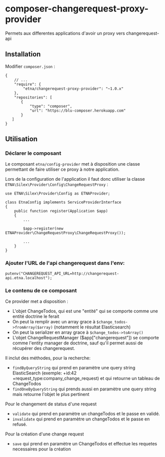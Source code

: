 # composer-changerequest-proxy-provider
Permets aux differentes applications d'avoir un proxy vers changerequest-api

## Installation

Modifier `composer.json` :

```
{
    // ...
    "require": {
        "etna/changerequest-proxy-provider": "~1.0.x"
    },
    "repositories": [
       {
           "type": "composer",
           "url": "https://blu-composer.herokuapp.com"
       }
   ]
}
```

## Utilisation

### Déclarer le composant

Le composant `etna/config-provider` met à disposition une classe permettant de faire utiliser ce proxy à notre application.

Lors de la configuration de l'application il faut donc utiliser la classe `ETNA\Silex\Provider\Config\ChangeRequestProxy` :

```
use ETNA\Silex\Provider\Config as ETNAProvider;

class EtnaConfig implements ServiceProviderInterface
{
    public function register(Application $app)
    {
        ...

        $app->register(new ETNAProvider\ChangeRequestProxy\ChangeRequestProxy());

        ...
    }
}
```

### Ajouter l'URL de l'api changerequest dans l'env:
```
putenv("CHANGEREQUEST_API_URL=http://changerequest-api.etna.localhost");
```

### Le contenu de ce composant

Ce provider met a disposition :
- L'objet ChangeTodos, qui est une "entité" qui se comporte comme une entité doctrine le ferait
 - On peut la remplir avec un array grace à `$change_todos->fromArray($array)` (notamment le résultat Elasticsearch)
 - On peut la serializer en array grace à `$change_todos->toArray()`
- L'objet ChangeRequestManager ($app["changerequest"]) se comporte comme l'entity manager de doctrine, sauf qu'il permet aussi de récupérer des changerequest.

Il inclut des méthodes, pour la recherche:
 - `findByQueryString` qui prend en paramètre une query string ElasticSearch (exemple: +id:42 +request_type:company_change_request) et qui retourne un tableau de ChangeTodos
 - `findOneByQueryString` qui prends aussi en paramètre une query string mais retourne l'objet le plus pertinent

Pour le changement de status d'une request
 - `validate` qui prend en paramètre un changeTodos et le passe en validé.
 - `invalidate` qui prend en paramètre un changeTodos et le passe en refusé.

Pour la création d'une change request
 - `save` qui prend en paramètre un ChangeTodos et effectue les requetes necessaires pour la création
